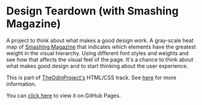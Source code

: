 # Design Teardown (with Smashing Magazine)

A project to think about what makes a good design work. A gray-scale heat map of [Smashing Magazine](https://www.smashingmagazine.com/) that indicates which elements have the greatest weight in the visual hierarchy. Using different font styles and weights and see how that affects the visual feel of the page. It's a chance to think about what makes good design and to start thinking about the user experience.

This is part of [TheOdinProject's](http://www.theodinproject.com) HTML/CSS track. See [here](http://www.theodinproject.com/courses/html5-and-css3/lessons/design-teardown) for more information. 

You can [click here](https://105ron.github.io/design-teardown/) to view it on GitHub Pages.